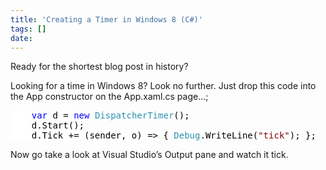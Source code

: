 ```yaml
---
title: 'Creating a Timer in Windows 8 (C#)'
tags: []
date: 
---
```


Ready for the shortest blog post in history?

Looking for a time in Windows 8? Look no further. Just drop this code into the App constructor on the App.xaml.cs page...;

<pre class="code">
<span style="background: white; color: black;">    </span><span style="background: white; color: blue;">var </span><span style="background: white; color: black;">d = </span><span style="background: white; color: blue;">new </span><span style="background: white; color: rgb(43, 145, 175);">DispatcherTimer</span><span style="background: white; color: black;">();
    d.Start();
    d.Tick += (sender, o) => { </span><span style="background: white; color: rgb(43, 145, 175);">Debug</span><span style="background: white; color: black;">.WriteLine(</span><span style="background: white; color: maroon;">"tick"</span><span style="background: white; color: black;">); };
</span></pre>

Now go take a look at Visual Studio&rsquo;s Output pane and watch it tick.